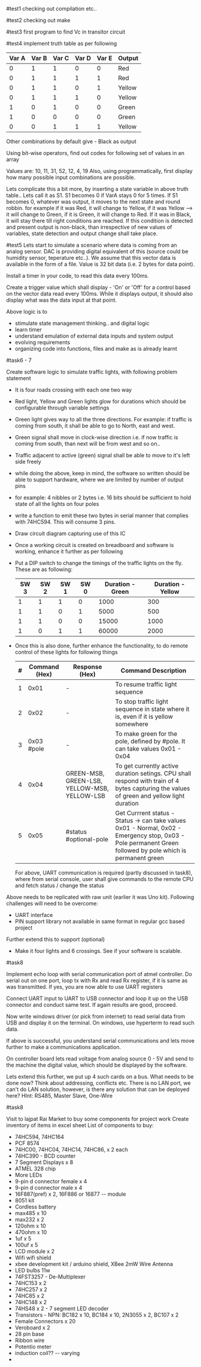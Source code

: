 #test1
checking out compilation etc..

#test2
checking out make

#test3
first program to find Vc in transitor circuit

#test4
implement truth table as per following

|Var A| Var B | Var C | Var D |Var E|Output|
|----|-----|----|------|----|----|
|0| 1 | 1| 0 |0| Red|
| 0 | 1 | 1| 1| 1| Red |
| 0 | 1 | 1| 0|1| Yellow|
| 0 | 1 | 1| 1|0| Yellow|
| 1 | 0 | 1| 0| 0| Green|
| 1 | 0 | 0 | 0| 0| Green|
| 0 | 0 | 1| 1|1| Yellow|



Other combinations by default give - Black as output

Using bit-wise operators, find out codes for following set of values in an array

Values are: 10, 11, 31, 52, 12, 4, 19
Also, using programmatically, first display how many possible input combinations are possible.

Lets complicate this a bit more, by inserting a state variable in above truth table..
Lets call it as S1. S1 becomes 0 if VarA stays 0 for 5 times. If S1 becomes 0, whatever was output, it moves to the next state and round robbin. for example if it was Red, it will change to Yellow, if it was Yellow --> it will change to Green, if it is Green, it will change to Red. If it was in Black, it will stay there till right conditions are reached. If this condition is detected and present output is non-black, than irrespective of new values of variables, state detection and output change shall take place.

#test5
Lets start to simulate a scenario where data is coming from an analog sensor. DAC is providing digital equivalent of this (source could be humidity sensor, teperature etc..). We assume that this vector data is available in the form of a file. Value is 32 bit data (i.e. 2 bytes for data point).

Install a timer in your code, to read this data every 100ms.

Create a trigger value which shall display - 'On' or 'Off' for a control based on the vector data read every 100ms. While it displays output, it should also display what was the data input at that point.



Above logic is to 
* stimulate state management thinking.. and digital logic
* learn timer
* understand emulation of external data inputs and system output
* evolving requirements
* organizing code into functions, files and make as is already learnt

#task6 - 7

Create software logic to simulate traffic lights, with following problem statement

* It is four roads crossing with each one two way
* Red light, Yellow and Green lights glow for durations which should be configurable through variable settings
* Green light gives way to all the three directions. For example: if traffic is coming from south, it shall be able to go to North, east and west.
* Green signal shall move in clock-wise direction i.e. if now traffic is coming from south, than next will be from west  and so on..
* Traffic adjacent to active (green) signal shall be able to move to it's left side freely
* while doing the above, keep in mind, the software so written should be able to support hardware, where we are limited by number of output pins
* for example: 4 nibbles or 2 bytes i.e. 16 bits should be sufficient to hold state of all the lights on four poles
* write a function to emit these two bytes in serial manner that complies with 74HC594. This will consume 3 pins.
* Draw circuit diagram capturing use of this IC
* Once a working circuit is created on breadboard and software is working, enhance it further as per following
* Put a DIP switch to change the timings of the traffic lights on the fly. These are as following:
   
    |SW 3 | SW 2 | SW 1 | SW 0 | Duration - Green | Duration - Yellow|
    |----|---|----|----|----|----|
    |1|1|1|0| 1000|300|
    |1|1|0|1| 5000|500|
    |1|1|0|0| 15000|1000|
    |1|0|1|1| 60000|2000|

* Once this is also done, further enhance the functionality, to do remote control of these lights for following things

  |#|Command (Hex)| Response (Hex) | Command Description |
  |---|---|---|---|
  |1|0x01| - | To resume traffic light sequence|
  |2|0x02| - | To stop traffic light sequence in state where it is, even if it is yellow somewhere|
  |3|0x03 #pole| - | To make green for the pole, defined by #pole. It can take values 0x01 - 0x04|
  |4|0x04| GREEN-MSB, GREEN-LSB, YELLOW-MSB, YELLOW-LSB | To get currently active duration setings. CPU shall respond with train of 4 bytes capturing the values of green and yellow light duration|
  |5|0x05| #status #optional-pole| Get Currrent status - Status -> can take values 0x01 - Normal, 0x02 - Emergency stop, 0x03 - Pole permanent Green followed by pole which is permanent green|
  
   For above, UART communication is required (partly discussed in task8), where from serial console, user shall give commands to the remote CPU and fetch status / change the status
   
Above needs to be replicated with raw unit (earlier it was Uno kit). Following challenges will need to be overcome:

* UART interface
* PIN support library not available in same format in regular gcc based project

Further extend this to support (optional)

* Make it four lights and 6 crossings. See if your software is scalable.

#task8

Implement echo loop with serial communication port of atmel controller.
Do serial out on one port, loop tx with Rx and read Rx register, if it is same as was transmitted. If yes, you are now able to use UART registers

Connect UART input to UART to USB connector and loop it up on the USB connector and conduct same test. If again results are good, proceed.

Now write windows driver (or pick from internet) to read serial data from USB and display it on the terminal. On windows, use hyperterm to read such data.

If above is successful, you understand serial communications and lets move further to make a communications application.

On controller board lets read voltage from analog source 0 - 5V and send to the machine the digital value, which should be displayed by the software.

Lets extend this further, we put up 4 such cards on a bus. What needs to be done now? Think about addressing, conflicts etc. There is no LAN port, we can't do LAN solution, however, is there any solution that can be deployed here? HInt: RS485, Master Slave, One-Wire

#task8

Visit to lajpat Rai Market to buy some components for project work
Create inventory of items in excel sheet
List of components to buy:
* 74HC594, 74HC164
* PCF 8574
* 74HC00, 74HC04, 74HC14, 74HC86, x 2 each
* 74HC390 - BCD counter
* 7 Segment Displays x 8
* ATMEL 328 chip
* More LEDs
* 9-pin d connector female x 4
* 9-pin d connector male x 4
* 16F887(pref) x 2, 16F886 or 16877 -- module
* 8051 kit
* Cordless battery
* max485 x 10
* max232 x 2
* 120ohm x 10
* 470ohm x 10
* 1uf x 5
* 100uf x 5
* LCD module x 2
* Wifi wifi shield
* xbee development kit / arduino shield, XBee 2mW Wire Antenna
* LED bulbs 11w
* 74FST3257 - De-Multiplexer
* 74HC153 x 2
* 74HC257 x 2
* 74HC85 x 2
* 74HC148 x 2
* 74HS48 x 2 - 7 segment LED decoder
* Transistors - NPN: BC182 x 10, BC184 x 10, 2N3055 x 2, BC107 x 2
* Female Connectors x 20
* Veroboard x 2
* 28 pin base
* Ribbon wire
* Potentio meter
* induction coil?? -- varying
* 

